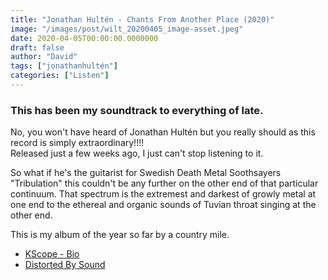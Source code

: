 ```yaml
---
title: "Jonathan Hultén - Chants From Another Place (2020)"
image: "/images/post/wilt_20200405_image-asset.jpeg"
date: 2020-04-05T00:00:00.0000000
draft: false
author: "David"
tags: ["jonathanhultén"]
categories: ["Listen"]
---
```

### This has been my soundtrack to everything of late.    
  
No, you won't have heard of Jonathan Hultén but you really should as this record is simply extraordinary!!!!  
Released just a few weeks ago, I just can't stop listening to it.   
  
So what if he's the guitarist for Swedish Death Metal Soothsayers "Tribulation" this couldn't be any further on the other end of that particular continuum. That spectrum is the extremest and darkest of growly metal at one end to the ethereal and organic sounds of Tuvian throat singing at the other end.   
  
This is my album of the year so far by a country mile.   

-  [KScope - Bio](https://kscopemusic.com/artists/jonathanhulten/)
-  [Distorted By Sound](https://distortedsoundmag.com/album-review-chants-from-another-place-jonathan-hulten/)